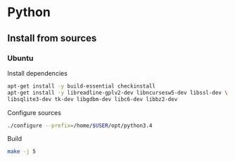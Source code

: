 # Python

## Install from sources

### Ubuntu

Install dependencies

```bash
apt-get install -y build-essential checkinstall
apt-get install -y libreadline-gplv2-dev libncursesw5-dev libssl-dev \
libsqlite3-dev tk-dev libgdbm-dev libc6-dev libbz2-dev
```

Configure sources

```bash
./configure --prefix=/home/$USER/opt/python3.4
```

Build

```bash
make -j 5
```
